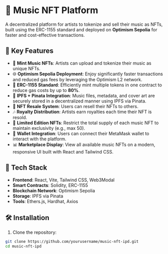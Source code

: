 # 🎵 Music NFT Platform

A decentralized platform for artists to tokenize and sell their music as NFTs, built using the ERC-1155 standard and deployed on **Optimism Sepolia** for faster and cost-effective transactions.

## 🌟 Key Features

- 🎼 **Mint Music NFTs**: Artists can upload and tokenize their music as unique NFTs.
- 🌐 **Optimism Sepolia Deployment**: Enjoy significantly faster transactions and reduced gas fees by leveraging the Optimism L2 network.
- 💸 **ERC-1155 Standard**: Efficiently mint multiple tokens in one contract to reduce gas costs by up to **80%**.
- 📁 **IPFS + Pinata Integration**: Music files, metadata, and cover art are securely stored in a decentralized manner using IPFS via Pinata.
- 🔁 **NFT Resale System**: Users can resell their NFTs to others.
- 🎶 **Royalty Distribution**: Artists earn royalties each time their NFT is resold.
- 🔢 **Limited Edition NFTs**: Restrict the total supply of each music NFT to maintain exclusivity (e.g., max 50).
- 🔐 **Wallet Integration**: Users can connect their MetaMask wallet to interact with the platform.
- 📊 **Marketplace Display**: View all available music NFTs on a modern, responsive UI built with React and Tailwind CSS.

## 🚀 Tech Stack

- **Frontend**: React, Vite, Tailwind CSS, Web3Modal
- **Smart Contracts**: Solidity, ERC-1155
- **Blockchain Network**: Optimism Sepolia
- **Storage**: IPFS via Pinata
- **Tools**: Ethers.js, Hardhat, Axios

## 🛠️ Installation

1. Clone the repository:

```bash
git clone https://github.com/yourusername/music-nft-ipd.git
cd music-nft-ipd
```

